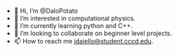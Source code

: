 - 👋 Hi, I’m @DaloPotato
- 👀 I’m interested in computational physics.
- 🌱 I’m currently learning python and C++.
- 💞️ I’m looking to collaborate on beginner level projects.
- 📫 How to reach me jdaiello@student.cccd.edu.

<!---
DaloPotato/DaloPotato is a ✨ special ✨ repository because its `README.md` (this file) appears on your GitHub profile.
You can click the Preview link to take a look at your changes.
--->

